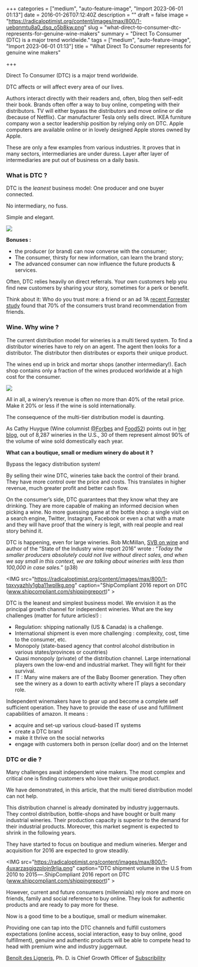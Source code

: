 +++
categories = ["medium", "auto-feature-image", "Import 2023-06-01 01:13"]
date = 2016-01-26T07:12:40Z
description = ""
draft = false
image = "https://radicaloptimist.org/content/images/max/800/1-uebqnmtu8a0_dsq_o5b8kw.png"
slug = "what-direct-to-consumer-dtc-represents-for-genuine-wine-makers"
summary = "Direct To Consumer (DTC) is a major trend worldwide."
tags = ["medium", "auto-feature-image", "Import 2023-06-01 01:13"]
title = "What Direct To Consumer represents for genuine wine makers"

+++


Direct To Consumer (DTC) is a major trend worldwide.

DTC affects or will affect every area of our lives.

Authors interact directly with their readers and, often, blog then self-edit their book. Brands often offer a way to buy online, competing with their distributors. TV will either bypass the distributors and move online or die (because of Netflix). Car manufacturer Tesla only sells direct. IKEA furniture company won a sector leadership position by relying only on DTC. Apple computers are available online or in lovely designed Apple stores owned by Apple.

These are only a few examples from various industries. It proves that in many sectors, intermediaries are under duress. Layer after layer of intermediaries are put out of business on a daily basis.

### What is DTC ?

DTC is the _leanest_ business model: One producer and one buyer connected.

No intermediary, no fuss.

Simple and elegant.

<IMG src="https://radicaloptimist.org/content/images/max/800/1-e4ecwykyrhzok85ckdhxig.png" caption="Schematic of the DTC model vs the multi-tier distribution model for&nbsp;wine" >

**Bonuses :**

* the producer (or brand) can now converse with the consumer;
* The consumer, thirsty for new information, can learn the brand story;
* The advanced consumer can now influence the future products & services.

Often, DTC relies heavily on direct referrals. Your own customers help you find new customers by sharing your story, sometimes for a perk or benefit.

Think about it: Who do you trust more: a friend or an ad ?A [recent Forrester study](http://mashable.com/2013/03/21/70-percent-brand-recommendations-friends/#xV_CxH9utaqT) found that 70% of the consumers trust brand recommendation from friends.

### Wine. Why wine ?

The current distribution model for wineries is a multi tiered system. To find a distributor wineries have to rely on an agent. The agent then looks for a distributor. The distributor then distributes or exports their unique product.

The wines end up in brick and mortar shops (another intermediary!). Each shop contains only a fraction of the wines produced worldwide at a high cost for the consumer.

<IMG src="https://radicaloptimist.org/content/images/max/800/1-ncnpy1wxgnsqaqfjqjrjew.png" caption="Grapes almost ready for harvest in the Hunter Valley (Australia 2016)" >

All in all, a winery’s revenue is often no more than 40% of the retail price. Make it 20% or less if the wine is sold internationally.

The consequence of the multi-tier distribution model is daunting.

As Cathy Huygue (Wine columnist [@Forbes](https://twitter.com/Forbes) and [Food52](https://medium.com/u/9c240e63d8a7)) points out in [her blog](https://medium.com/blue-collar-wine-guide-an-experiment/10-takeaways-from-the-blue-collar-wine-guide-abdcb791cbbf#.ww6mi1uk2), out of 8,287 wineries in the U.S., 30 of them represent almost 90% of the volume of wine sold domestically each year.

**What can a boutique, small or medium winery do about it ?**

Bypass the legacy distribution system!

By selling their wine DTC, wineries take back the control of their brand. They have more control over the price and costs. This translates in higher revenue, much greater profit and better cash flow.

On the consumer’s side, DTC guarantees that they know what they are drinking. They are more capable of making an informed decision when picking a wine. No more guessing game at the bottle shop: a single visit on a search engine, Twitter, Instagram, Facebook or even a chat with a mate and they will have proof that the winery is legit, with real people and real story behind it.

DTC is happening, even for large wineries. Rob McMillan, [SVB on wine](http://svbwine.blogspot.ca/) and author of the “State of the Industry wine report 2016” wrote : “_Today the smaller producers absolutely could not live without direct sales, and when we say small in this context, we are talking about wineries with less than 100,000 in case sales._” (p38)

<IMG src="https://radicaloptimist.org/content/images/max/800/1-tqxvyazhly1gba11wpllkg.png" caption="ShipCompliant 2016 report on DTC (<a href="http://www.shipcompliant.com/shippingreport" data-href="http://www.shipcompliant.com/shippingreport" class="markup--anchor markup--figure-anchor" rel="noopener" target="_blank">www.shipcompliant.com/shippingreport</a>)" >

DTC is the leanest and simplest business model. We envision it as the principal growth channel for independent wineries. What are the key challenges (matter for future articles!) :

* Regulation: shipping nationally (US & Canada) is a challenge.
* International shipment is even more challenging : complexity, cost, time to the consumer, etc.
* Monopoly (state-based agency that control alcohol distribution in various states/provinces or countries)
* Quasi monopoly (private) of the distribution channel. Large international players own the low-end and industrial market. They will fight for their survival.
* IT : Many wine makers are of the Baby Boomer generation. They often see the winery as a down to earth activity where IT plays a secondary role.

Independent winemakers have to gear up and become a complete self sufficient operation. They have to provide the ease of use and fulfillment capabilities of amazon. It means :

* acquire and set-up various cloud-based IT systems
* create a DTC brand
* make it thrive on the social networks
* engage with customers both in person (cellar door) and on the Internet

### DTC or die ?

Many challenges await independent wine makers. The most complex and critical one is finding customers who love their unique product.

We have demonstrated, in this article, that the multi tiered distribution model can not help.

This distribution channel is already dominated by industry juggernauts. They control distribution, bottle-shops and have bought or built many industrial wineries. Their production capacity is superior to the demand for their industrial products. Moreover, this market segment is expected to shrink in the following years.

They have started to focus on boutique and medium wineries. Merger and acquisition for 2016 are expected to grow steadily.

<IMG src="https://radicaloptimist.org/content/images/max/800/1-4uxarzasgjgzplojn9rlja.png" caption="DTC shipment volume in the U.S from 2010 to 2015 — .ShipCompliant 2016 report on DTC (<a href="http://www.shipcompliant.com/shippingreport" data-href="http://www.shipcompliant.com/shippingreport" class="markup--anchor markup--figure-anchor" rel="noopener" target="_blank">www.shipcompliant.com/shippingreport</a>)" >

However, current and future consumers (millennials) rely more and more on friends, family and social reference to buy online. They look for authentic products and are ready to pay more for these.

Now is a good time to be a boutique, small or medium winemaker.

Providing one can tap into the DTC channels and fulfill customers expectations (online access, social interaction, easy to buy online, good fulfillment), genuine and authentic products will be able to compete head to head with premium wine and industry juggernaut.

[Benoît des Ligneris](https://ca.linkedin.com/in/benoitdesligneris), Ph. D. is Chief Growth Officer of [Subscribility](http://www.subscribility.com/)

